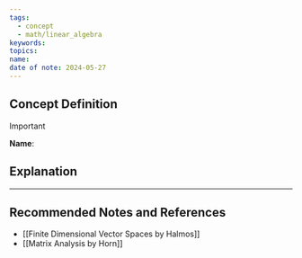 ```yaml
---
tags:
  - concept
  - math/linear_algebra
keywords: 
topics: 
name: 
date of note: 2024-05-27
---
```


## Concept Definition

>[!important]
>**Name**: 



## Explanation





-----------
##  Recommended Notes and References



- [[Finite Dimensional Vector Spaces by Halmos]]
- [[Matrix Analysis by Horn]]